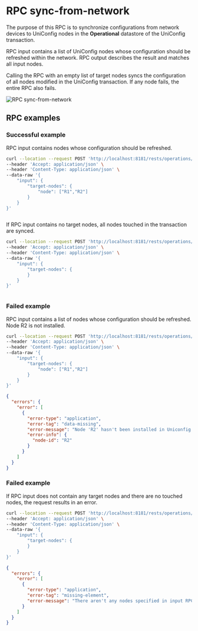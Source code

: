 # RPC sync-from-network

The purpose of this RPC is to synchronize configurations from network devices to UniConfig nodes in the **Operational** datastore of the UniConfig transaction.

RPC input contains a list of UniConfig nodes whose configuration should be refreshed within the network. RPC output describes the result and matches all input nodes.

Calling the RPC with an empty list of target nodes syncs the configuration of all nodes modified in the UniConfig transaction. If any node fails, the entire RPC also fails.

![RPC sync-from-network](RPC_sync-from-network-RPC_sync_from_network.svg)

## RPC examples

### Successful example

RPC input contains nodes whose configuration should be refreshed.

```bash RPC Request
curl --location --request POST 'http://localhost:8181/rests/operations/uniconfig-manager:sync-from-network' \
--header 'Accept: application/json' \
--header 'Content-Type: application/json' \
--data-raw '{
    "input": {
        "target-nodes": {
            "node": ["R1","R2"]
        }
    }
}'
```

```RPC Response, Status: 200
```

If RPC input contains no target nodes, all nodes touched in the transaction are synced.

```bash RPC Request
curl --location --request POST 'http://localhost:8181/rests/operations/uniconfig-manager:sync-from-network' \
--header 'Accept: application/json' \
--header 'Content-Type: application/json' \
--data-raw '{
    "input": {
        "target-nodes": {
        }
    }
}'
```

```RPC Response, Status: 200
```

### Failed example

RPC input contains a list of nodes whose configuration should be refreshed. Node R2 is not installed.

```bash RPC Request
curl --location --request POST 'http://localhost:8181/rests/operations/uniconfig-manager:sync-from-network' \
--header 'Accept: application/json' \
--header 'Content-Type: application/json' \
--data-raw '{
    "input": {
        "target-nodes": {
            "node": ["R1","R2"]
        }
    }
}'
```

```json RPC Response, Status: 404
{
  "errors": {
    "error": [
      {
        "error-type": "application",
        "error-tag": "data-missing",
        "error-message": "Node 'R2' hasn't been installed in Uniconfig database",
        "error-info": {
          "node-id": "R2"
        }
      }
    ]
  }
}
```

### Failed example

If RPC input does not contain any target nodes and there are no touched nodes, the request results in an error.

```bash RPC Request
curl --location --request POST 'http://localhost:8181/rests/operations/uniconfig-manager:sync-from-network' \
--header 'Accept: application/json' \
--header 'Content-Type: application/json' \
--data-raw '{
    "input": {
        "target-nodes": {
        }
    }
}'
```

```json RPC Response, Status: 400
{
  "errors": {
    "error": [
      {
        "error-type": "application",
        "error-tag": "missing-element",
        "error-message": "There aren't any nodes specified in input RPC and there aren't any touched nodes."
      }
    ]
  }
}
```
